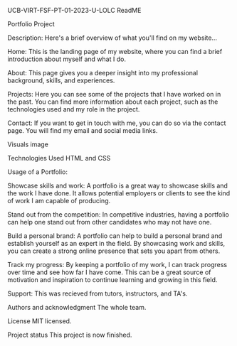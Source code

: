 UCB-VIRT-FSF-PT-01-2023-U-LOLC
ReadME

Portfolio Project

Description: Here's a brief overview of what you'll find on my website...

Home: This is the landing page of my website, where you can find a brief introduction about myself and what I do.

About: This page gives you a deeper insight into my professional background, skills, and experiences.

Projects: Here you can see some of the projects that I have worked on in the past. You can find more information about each project, such as the technologies used and my role in the project.

Contact: If you want to get in touch with me, you can do so via the contact page. You will find my email and social media links.

Visuals image



Technologies Used
HTML and CSS

Usage of a Portfolio: 

Showcase skills and work: A portfolio is a great way to showcase skills and the work I have done. It allows potential employers or clients to see the kind of work I am capable of producing.

Stand out from the competition: In competitive industries, having a portfolio can help one stand out from other candidates who may not have one.

Build a personal brand: A portfolio can help to build a personal brand and establish yourself as an expert in the field. By showcasing work and skills, you can create a strong online presence that sets you apart from others.

Track my progress: By keeping a portfolio of my work, I can track progress over time and see how far I have come. This can be a great source of motivation and inspiration to continue learning and growing in this field.

Support: This was recieved from tutors, instructors, and TA's.

Authors and acknowledgment The whole team.

License MIT licensed.

Project status This project is now finished.